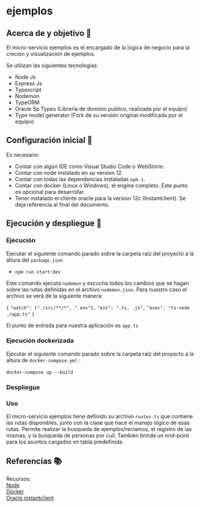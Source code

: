 
# ejemplos

##  Acerca de y objetivo :scroll:
El micro-servicio ejemplos es el encargado de la lógica de negocio para la crecion y visualización de ejemplos.

Se utilizan las siguientes tecnologías:

 - Node Js
 - Express Js
 - Typescript
 - Nodemon
 - TypeORM
 - Oracle Sp Types (Librería de dominio publico, realizada por el equipo)
 - Type model generator (Fork de su versión original modificada por el equipo)

##  Configuración inicial :wrench:
Es necesario:

 - Contar con algún IDE como Visual Studio Code o WebStorm.
 - Contar con node instalado en su version 12.
 - Contar con todas las dependencias instaladas `npm i`.
 - Contar con docker (Linux o Windows), el engine completo. Este punto es opcional para desarrollar.
 - Tener instalado el cliente oracle para la version 12c (Instantclient). Se deja referencia al final del documento.

## Ejecución y despliegue :hammer:
### Ejecución

Ejecutar el siguiente comando parado sobre la carpeta raíz del proyecto a la altura del `package.json`

 - `npm run start:dev`

Este comando ejecuta `nodemon` y escucha todos los cambios que se hagan sobre las rutas definidas en el archivo `nodemon.json`. Para nuestro caso el archivo se verá de la siguiente manera:

`{`
`"watch": ["./src/**/*", ".env"],`
`"ext": ".ts, .js",`
`"exec": "ts-node ./app.ts"`
`}`

El punto de entrada para nuestra aplicación es `app.ts`

### Ejecución dockerizada
Ejecutar el siguiente comando parado sobre la carpeta raíz del proyecto a la altura de `docker-compose.yml` :
<br /><br />
`docker-compose up --build`


### Despliegue


### Uso

El micro-servicio ejemplos tiene definido su archivo `routes.ts` que contiene las rutas disponibles, junto con la clase que hace el manejo lógico de esas rutas. Permite realizar la busqueda de ejemplos/reclamos, el registro de las mismas, y la busqueda de personas por cuil. También brinda un end-point para los asuntos cargados en tabla predefinida.
 <br />

## Referencias :books:
Recursos: <br />
[Node](https://nodejs.org/es/)<br />
[Docker](https://www.docker.com/get-started)<br />
[Oracle instantclient](https://community.oracle.com/docs/DOC-931127)